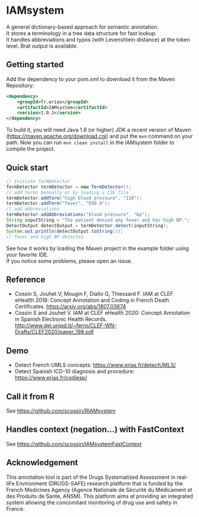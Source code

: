 # IAMsystem

A general dictionary-based approach for semantic annotation.    
It stores a terminology in a tree data structure for fast lookup.  
It handles abbreviations and typos (with Levenshtein distance) at the token level. Brat output is available. 

## Getting started

Add the dependency to your pom.xml to download it from the Maven Repository:

```XML
<dependency>
 	<groupId>fr.erias</groupId>
	<artifactId>IAMsystem</artifactId>
	<version>1.0.1</version>
</dependency>
```

To build it, you will need Java 1.8 (or higher) JDK a recent version of Maven (https://maven.apache.org/download.cgi) and put the `mvn` command on your path. Now you can run `mvn clean install` in the IAMsystem folder to compile the project. 

## Quick start
```java
// Initiate TermDetector
TermDetector termDetector = new TermDetector();
// add terms manually or by loading a CSV file
termDetector.addTerm("high blood pressure", "I10");
termDetector.addTerm("fever", "R50.9");
// add abbreviations
termDetector.addAbbreviations("blood pressure", "bp");
String inputString = "The patient denied any fever and has high BP.";
DetectOutput detectOutput = termDetector.detect(inputString);
System.out.println(detectOutput.toString());
// fever and high BP detected
```

See how it works by loading the Maven project in the example folder using your favorite IDE.  
If you notice some problems, please open an issue.

## Reference
*    Cossin S, Jouhet V, Mougin F, Diallo G, Thiessard F. IAM at CLEF eHealth 2018: Concept Annotation and Coding in French Death Certificates. https://arxiv.org/abs/1807.03674
*    Cossin S and Jouhet V. IAM at CLEF eHealth 2020: Concept Annotation in Spanish Electronic Health Records.  http://www.dei.unipd.it/~ferro/CLEF-WN-Drafts/CLEF2020/paper_198.pdf

## Demo
*    Detect French UMLS concepts: https://www.erias.fr/detectUMLS/
*    Detect Spanish ICD-10 diagnosis and procedure: https://www.erias.fr/codiesp/

## Call it from R
See https://github.com/scossin/RIAMsystem

## Handles context (negation...) with FastContext
See https://github.com/scossin/IAMsystemFastContext



## Acknowledgement
This annotation tool is part of the Drugs Systematized Assessment in real-liFe Environment (DRUGS-SAFE) research platform that is funded by the French Medicines Agency (Agence Nationale de Sécurité du Médicament et des Produits de Santé, ANSM). This platform aims at providing an integrated system allowing the concomitant monitoring of drug use and safety in France.

